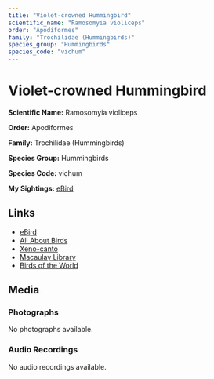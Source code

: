 ```yaml
---
title: "Violet-crowned Hummingbird"
scientific_name: "Ramosomyia violiceps"
order: "Apodiformes"
family: "Trochilidae (Hummingbirds)"
species_group: "Hummingbirds"
species_code: "vichum"
---
```


# Violet-crowned Hummingbird

**Scientific Name:** Ramosomyia violiceps

**Order:** Apodiformes

**Family:** Trochilidae (Hummingbirds)

**Species Group:** Hummingbirds

**Species Code:** vichum

**My Sightings:** [eBird](https://ebird.org/lifelist?r=world&time=life&spp=vichum)

## Links
* [eBird](https://ebird.org/species/vichum) 
* [All About Birds](https://www.allaboutbirds.org/guide/vichum) 
* [Xeno-canto](https://www.xeno-canto.org/species/vichum) 
* [Macaulay Library](https://search.macaulaylibrary.org/catalog?taxonCode=vichum&sort=rating_rank_desc)
* [Birds of the World](https://birdsoftheworld.org/bow/species/vichum)

## Media
### Photographs
No photographs available.

### Audio Recordings
No audio recordings available.
